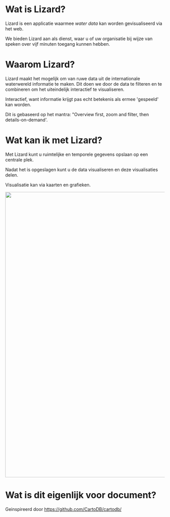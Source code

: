 # Wat is Lizard? #

Lizard is een applicatie waarmee *water data* kan worden gevisualiseerd via het web.

We bieden Lizard aan als dienst, waar u of uw organisatie bij wijze van speken over vijf minuten toegang kunnen hebben.


# Waarom Lizard? #

Lizard maakt het mogelijk om van ruwe data uit de internationale waterwereld informatie te maken.
Dit doen we door de data te filteren en te combineren om het uiteindelijk interactief te visualiseren.

Interactief, want informatie krijgt pas echt betekenis als ermee 'gespeeld' kan worden.

Dit is gebaseerd op het mantra: "Overview first, zoom and filter, then details-on-demand'.


# Wat kan ik met Lizard? #

Met Lizard kunt u ruimtelijke en temporele gegevens opslaan op een centrale plek.

Nadat het is opgeslagen kunt u de data visualiseren en deze visualisaties delen.

Visualisatie kan via kaarten en grafieken.

<img src="https://dl.dropboxusercontent.com/u/135100/Screen%20Shot%202013-08-15%20at%203.56.41%20PM.png" width="900px">

 


# Wat is dit eigenlijk voor document? #

Geinspireerd door https://github.com/CartoDB/cartodb/
